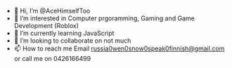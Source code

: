 - 👋 Hi, I’m @AceHimselfToo
- 👀 I’m interested in Computer prgoramming, Gaming and Game Development (Roblox)
- 🌱 I’m currently learning JavaScript
- 💞️ I’m looking to collaborate on not much
- 📫 How to reach me Email russia0wen0snow0speak0finnish@gmail.com or call me on 0426166499

<!---
AceHimselfToo/AceHimselfToo is a ✨ special ✨ repository because its `README.md` (this file) appears on your GitHub profile.
You can click the Preview link to take a look at your changes.
--->
